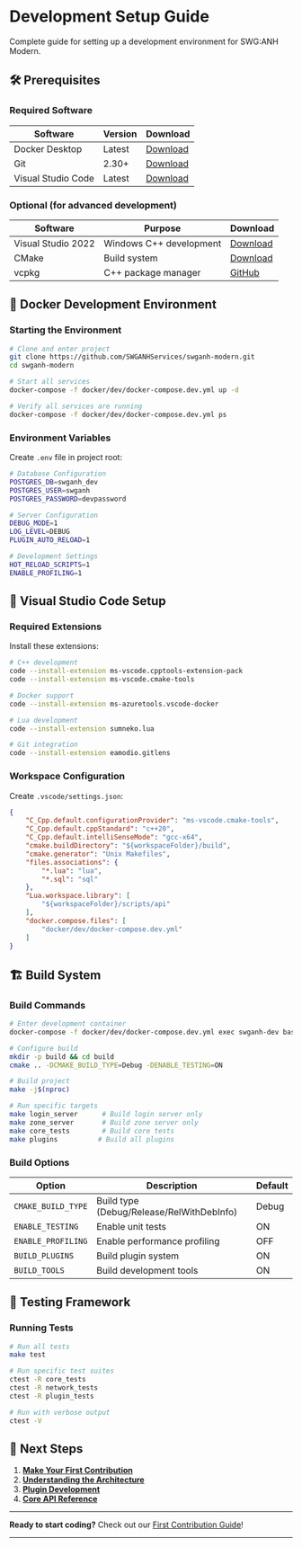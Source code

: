 # Development Setup Guide

Complete guide for setting up a development environment for SWG:ANH Modern.

## 🛠️ Prerequisites

### Required Software

| Software | Version | Download |
|----------|---------|----------|
| Docker Desktop | Latest | [Download](https://www.docker.com/products/docker-desktop) |
| Git | 2.30+ | [Download](https://git-scm.com/downloads) |
| Visual Studio Code | Latest | [Download](https://code.visualstudio.com/) |

### Optional (for advanced development)

| Software | Purpose | Download |
|----------|---------|----------|
| Visual Studio 2022 | Windows C++ development | [Download](https://visualstudio.microsoft.com/) |
| CMake | Build system | [Download](https://cmake.org/download/) |
| vcpkg | C++ package manager | [GitHub](https://github.com/Microsoft/vcpkg) |

## 🐳 Docker Development Environment

### Starting the Environment

```bash
# Clone and enter project
git clone https://github.com/SWGANHServices/swganh-modern.git
cd swganh-modern

# Start all services
docker-compose -f docker/dev/docker-compose.dev.yml up -d

# Verify all services are running
docker-compose -f docker/dev/docker-compose.dev.yml ps
```

### Environment Variables

Create `.env` file in project root:

```bash
# Database Configuration
POSTGRES_DB=swganh_dev
POSTGRES_USER=swganh
POSTGRES_PASSWORD=devpassword

# Server Configuration
DEBUG_MODE=1
LOG_LEVEL=DEBUG
PLUGIN_AUTO_RELOAD=1

# Development Settings
HOT_RELOAD_SCRIPTS=1
ENABLE_PROFILING=1
```

## 🔧 Visual Studio Code Setup

### Required Extensions

Install these extensions:

```bash
# C++ development
code --install-extension ms-vscode.cpptools-extension-pack
code --install-extension ms-vscode.cmake-tools

# Docker support
code --install-extension ms-azuretools.vscode-docker

# Lua development
code --install-extension sumneko.lua

# Git integration
code --install-extension eamodio.gitlens
```

### Workspace Configuration

Create `.vscode/settings.json`:

```json
{
    "C_Cpp.default.configurationProvider": "ms-vscode.cmake-tools",
    "C_Cpp.default.cppStandard": "c++20",
    "C_Cpp.default.intelliSenseMode": "gcc-x64",
    "cmake.buildDirectory": "${workspaceFolder}/build",
    "cmake.generator": "Unix Makefiles",
    "files.associations": {
        "*.lua": "lua",
        "*.sql": "sql"
    },
    "Lua.workspace.library": [
        "${workspaceFolder}/scripts/api"
    ],
    "docker.compose.files": [
        "docker/dev/docker-compose.dev.yml"
    ]
}
```

## 🏗️ Build System

### Build Commands

```bash
# Enter development container
docker-compose -f docker/dev/docker-compose.dev.yml exec swganh-dev bash

# Configure build
mkdir -p build && cd build
cmake .. -DCMAKE_BUILD_TYPE=Debug -DENABLE_TESTING=ON

# Build project
make -j$(nproc)

# Run specific targets
make login_server      # Build login server only
make zone_server       # Build zone server only
make core_tests        # Build core tests
make plugins          # Build all plugins
```

### Build Options

| Option | Description | Default |
|--------|-------------|---------|
| `CMAKE_BUILD_TYPE` | Build type (Debug/Release/RelWithDebInfo) | Debug |
| `ENABLE_TESTING` | Enable unit tests | ON |
| `ENABLE_PROFILING` | Enable performance profiling | OFF |
| `BUILD_PLUGINS` | Build plugin system | ON |
| `BUILD_TOOLS` | Build development tools | ON |

## 🧪 Testing Framework

### Running Tests

```bash
# Run all tests
make test

# Run specific test suites
ctest -R core_tests
ctest -R network_tests
ctest -R plugin_tests

# Run with verbose output
ctest -V
```

## 🚀 Next Steps

1. **[Make Your First Contribution](first-contribution.md)**
2. **[Understanding the Architecture](../architecture/overview.md)**
3. **[Plugin Development](../api/plugin-api.md)**
4. **[Core API Reference](../api/core-api.md)**

---

**Ready to start coding?** Check out our [First Contribution Guide](first-contribution.md)!

---
